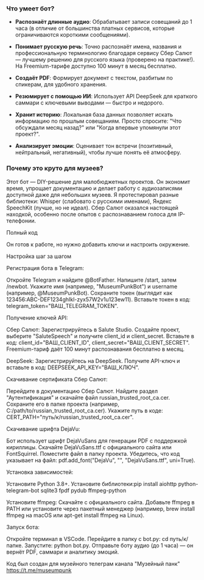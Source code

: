 ### Что умеет бот?

- **Распознаёт длинные аудио**: Обрабатывает записи совещаний до 1 часа (в отличие от большинства платных сервисов, которые ограничиваются короткими сообщениями).
    
- **Понимает русскую речь**: Точно распознаёт имена, названия и профессиональную терминологию благодаря сервису Сбер Салют — лучшему решению для русского языка (проверено на практике!). На Freemium-тарифе доступно 100 минут в месяц бесплатно.
    
- **Создаёт PDF**: Формирует документ с текстом, разбитым по спикерам, для удобного хранения.
    
- **Резюмирует с помощью ИИ**: Использует API DeepSeek для краткого саммари с ключевыми выводами — быстро и недорого.
    
- **Хранит историю**: Локальная база данных позволяет искать информацию по прошлым совещаниям. Просто спросите: "Что обсуждали месяц назад?" или "Когда впервые упомянули этот проект?".
    
- **Анализирует эмоции**: Оценивает тон встречи (позитивный, нейтральный, негативный), чтобы лучше понять её атмосферу.
    

### Почему это круто для музеев?

Этот бот — DIY-решение для малобюджетных проектов. Он экономит время, упрощает документацию и делает работу с аудиозаписями доступной даже для небольших музеев. Я протестировал разные библиотеки: Whisper (слабовато с русскими именами), Яндекс SpeechKit (лучше, но не идеал). Сбер Салют оказался настоящей находкой, особенно после опытов с распознаванием голоса для IP-телефонии.


Полный код

Он готов к работе, но нужно добавить ключи и настроить окружение.

Настройка шаг за шагом

Регистрация бота в Telegram:

Откройте Telegram и найдите @BotFather.
Напишите /start, затем /newbot.
Укажите имя (например, "MuseumPunkBot") и username (например, @MuseumPunkBot).
Сохраните токен (выглядит как 123456:ABC-DEF1234ghIkl-zyx57W2v1u123ew11).
Вставьте токен в код: telegram_token="ВАШ_TELEGRAM_TOKEN".


Получение ключей API:

Сбер Салют:
Зарегистрируйтесь в Salute Studio.
Создайте проект, выберите "SaluteSpeech" и получите client_id и client_secret.
Вставьте в код: client_id="ВАШ_CLIENT_ID", client_secret="ВАШ_CLIENT_SECRET".
Freemium-тариф даёт 100 минут распознавания бесплатно в месяц.


DeepSeek:
Зарегистрируйтесь на DeepSeek.
Получите API-ключ и вставьте в код: DEEPSEEK_API_KEY="ВАШ_КЛЮЧ".




Скачивание сертификата Сбер Салют:

Перейдите в документацию Сбер Салют.
Найдите раздел "Аутентификация" и скачайте файл russian_trusted_root_ca.cer.
Сохраните его в папке проекта (например, C:/path/to/russian_trusted_root_ca.cer).
Укажите путь в коде: CERT_PATH="путь/к/russian_trusted_root_ca.cer".


Скачивание шрифта DejaVu:

Бот использует шрифт DejaVuSans для генерации PDF с поддержкой кириллицы.
Скачайте DejaVuSans.ttf с официального сайта или FontSquirrel.
Поместите файл в папку проекта.
Убедитесь, что код указывает на файл: pdf.add_font("DejaVu", "", "DejaVuSans.ttf", uni=True).


Установка зависимостей:

Установите Python 3.8+.
Установите библиотеки:pip install aiohttp python-telegram-bot sqlite3 fpdf pydub ffmpeg-python


Установите ffmpeg:
Скачайте с официального сайта.
Добавьте ffmpeg в PATH или установите через пакетный менеджер (например, brew install ffmpeg на macOS или apt-get install ffmpeg на Linux).




Запуск бота:

Откройте терминал в VSCode.
Перейдите в папку с bot.py: cd путь/к/папке.
Запустите: python bot.py.
Отправьте боту аудио (до 1 часа) — он вернёт PDF, саммари и аналитику эмоций.


Код был создан для музейного телеграм канала "Музейный панк" https://t.me/museumpunk
